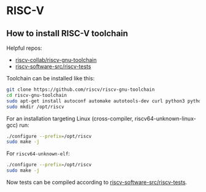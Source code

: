# RISC-V

## How to install RISC-V toolchain

Helpful repos:
- [riscv-collab/riscv-gnu-toolchain](https://github.com/riscv-collab/riscv-gnu-toolchain)
- [riscv-software-src/riscv-tests](https://github.com/riscv-software-src/riscv-tests)

Toolchain can be installed like this:

```bash
git clone https://github.com/riscv/riscv-gnu-toolchain
cd riscv-gnu-toolchain
sudo apt-get install autoconf automake autotools-dev curl python3 python3-pip libmpc-dev libmpfr-dev libgmp-dev gawk build-essential bison flex texinfo gperf libtool patchutils bc zlib1g-dev libexpat-dev ninja-build git cmake libglib2.0-dev libslirp-dev
sudo mkdir /opt/riscv
```

For an installation targeting Linux (cross-compiler, riscv64-unknown-linux-gcc) run:
```bash
./configure --prefix=/opt/riscv
sudo make -j
```

For `riscv64-unknown-elf`:

```bash
./configure --prefix=/opt/riscv
sudo make -j
```

Now tests can be compiled according to [riscv-software-src/riscv-tests](https://github.com/riscv-software-src/riscv-tests).
